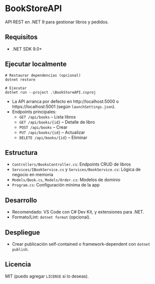 # BookStoreAPI

API REST en .NET 9 para gestionar libros y pedidos.

## Requisitos
- .NET SDK 9.0+

## Ejecutar localmente

```pwsh
# Restaurar dependencias (opcional)
dotnet restore

# Ejecutar
dotnet run --project .\BookStoreAPI.csproj
```

- La API arranca por defecto en http://localhost:5000 o https://localhost:5001 (según `launchSettings.json`).
- Endpoints principales:
  - `GET /api/books` – Lista libros
  - `GET /api/books/{id}` – Detalle de libro
  - `POST /api/books` – Crear
  - `PUT /api/books/{id}` – Actualizar
  - `DELETE /api/books/{id}` – Eliminar

## Estructura
- `Controllers/BooksController.cs`: Endpoints CRUD de libros
- `Services/IBookService.cs` y `Services/BookService.cs`: Lógica de negocio en memoria
- `Models/Book.cs`, `Models/Order.cs`: Modelos de dominio
- `Program.cs`: Configuración mínima de la app

## Desarrollo
- Recomendado: VS Code con C# Dev Kit, y extensiones para .NET.
- Formato/Lint: `dotnet format` (opcional).

## Despliegue
- Crear publicación self-contained o framework-dependent con `dotnet publish`.

## Licencia
MIT (puedo agregar `LICENSE` si lo deseas).
